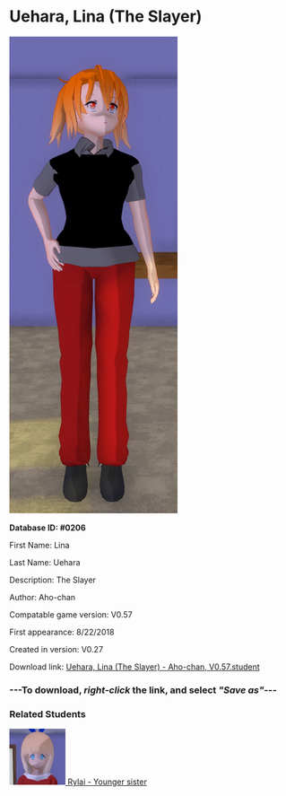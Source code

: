 # Uehara, Lina (The Slayer)

<img src="../../Files/Images/Uehara, Lina (The Slayer).png" title="Uehara, Lina (The Slayer) - Aho-chan, V0.57">

**Database ID: #0206**

First Name: Lina

Last Name: Uehara

Description: The Slayer

Author: Aho-chan

Compatable game version: V0.57

First appearance: 8/22/2018

Created in version: V0.27

Download link: <a href="https://raw.githubusercontent.com/Arbiter1223/Daigaku-Gurashi-Custom-Students/master/Files/Student%20Files/Uehara%2C%20Lina%20(The%20Slayer)%20-%20Aho-chan%2C%20V0.57.student">Uehara, Lina (The Slayer) - Aho-chan, V0.57.student</a>

### ---**To download, _right-click_ the link, and select _"Save as"_**---

### Related Students

<a href="Uehara, Rylai (The Crystal Maiden).md"><img src="../../Files/Thumbs/Uehara, Rylai (The Crystal Maiden).png" height="100" width="100" title="Uehara, Rylai (The Crystal Maiden) - Aho-chan, V0.57"></a><a href="Uehara, Rylai (The Crystal Maiden).md"> Rylai - Younger sister</a>

